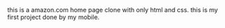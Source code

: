 this is a amazon.com home page clone with only html and css.
this is my first project done by my mobile.
